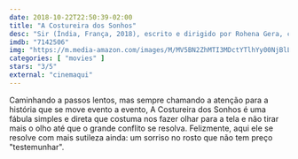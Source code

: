 ```yaml
---
date: 2018-10-22T22:50:39-02:00
title: "A Costureira dos Sonhos"
desc: "Sir (Índia, França, 2018), escrito e dirigido por Rohena Gera, com Ahmareen Anjum, Vivek Gomber, Geetanjali Kulkarni. #mostrasp"
imdb: "7142506"
img: "https://m.media-amazon.com/images/M/MV5BN2ZhMTI3MDctYTlhYy00NjBlLWEyOGEtYzE3MjM4MWFkNmQwXkEyXkFqcGdeQXVyNTA3NTQ4OTg@._V1_SY150_CR4,0,101,150_.jpg"
categories: [ "movies" ]
stars: "3/5"
external: "cinemaqui"
---
```

Caminhando a passos lentos, mas sempre chamando a atenção para a história que se move evento a evento, A Costureira dos Sonhos é uma fábula simples e direta que costuma nos fazer olhar para a tela e não tirar mais o olho até que o grande conflito se resolva. Felizmente, aqui ele se resolve com mais sutileza ainda: um sorriso no rosto que não tem preço "testemunhar".
